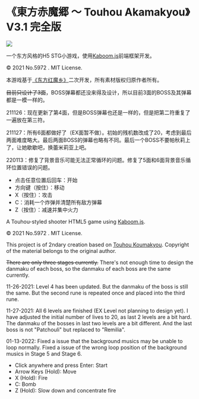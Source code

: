 # 《東方赤魔郷 ～ Touhou Akamakyou》 V3.1 完全版

![](https://i2.hdslb.com/bfs/archive/212a9d753142e20d8bd6bc4b2ad5fa5852ea9095.jpg)

一个东方风格的H5 STG小游戏，使用[Kaboom.js](https://kaboomjs.com/)前端框架开发。

© 2021 No.5972 . MIT License.

本游戏基于[《东方红魔乡》](https://thwiki.cc/%E4%B8%9C%E6%96%B9%E7%BA%A2%E9%AD%94%E4%B9%A1)二次开发，所有素材版权归原作者所有。

~~目前只设计了3面~~，BOSS弹幕都还没来得及设计，所以目前3面的BOSS及其弹幕都是一模一样的。

211126：现在更新了第4面，但是BOSS弹幕也还是一样的，但是把第二符重复了一遍放在第三符。

211127：所有6面都做好了（EX面暂不做）。初始的残机数改成了20，考虑到最后两面难度略大。最后两面BOSS的弹幕也略有不同。最后一个BOSS不要帕秋莉上了，让她歇歇吧，换蕾米莉亚上吧。

220113：修复了背景音乐可能无法正常循环的问题。修复了5面和6面背景音乐循环位置错误的问题。

* 点击任意位置后回车：开始
* 方向键（按住）：移动
* X（按住）：攻击
* C：消耗一个炸弹并清楚所有敌方弹幕
* Z（按住）：减速并集中火力


A Touhou-styled shooter HTML5 game using [Kaboom.js](https://kaboomjs.com/). 

© 2021 No.5972 . MIT License.

This project is of 2ndary creation based on [Touhou Koumakyou](https://en.touhouwiki.net/wiki/Embodiment_of_Scarlet_Devil). Copyright of the material belongs to the original author.

~~There are only three stages currently.~~ There's not enough time to design the danmaku of each boss, so the danmaku of each boss are the same currently.

11-26-2021: Level 4 has been updated. But the danmaku of the boss is still the same. But the second rune is repeated once and placed into the third rune.

11-27-2021: All 6 levels are finished (EX Level not planning to design yet). I have adjusted the initial number of lives to 20, as last 2 levels are a bit hard. The danmaku of the bosses in last two levels are a bit different. And the last boss is not "Patchouli" but replaced to "Remilia".

01-13-2022: Fixed a issue that the background musics may be unable to loop normally. Fixed a issue of the wrong loop position of the background musics in Stage 5 and Stage 6.

* Click anywhere and press Enter: Start
* Arrow Keys (Hold): Move
* X (Hold): Fire
* C: Bomb
* Z (Hold): Slow down and concentrate fire
